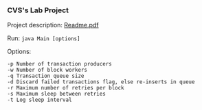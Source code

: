 ### CVS's Lab Project

Project description: [Readme.pdf](Readme.pdf)

Run: `java Main [options]`

Options:
```
-p Number of transaction producers
-w Number of block workers
-q Transaction queue size
-d Discard failed transactions flag, else re-inserts in queue
-r Maximum number of retries per block
-s Maximum sleep between retries
-t Log sleep interval				
```
